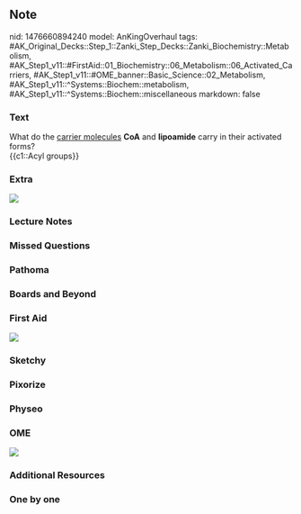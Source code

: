 ## Note
nid: 1476660894240
model: AnKingOverhaul
tags: #AK_Original_Decks::Step_1::Zanki_Step_Decks::Zanki_Biochemistry::Metabolism, #AK_Step1_v11::#FirstAid::01_Biochemistry::06_Metabolism::06_Activated_Carriers, #AK_Step1_v11::#OME_banner::Basic_Science::02_Metabolism, #AK_Step1_v11::^Systems::Biochem::metabolism, #AK_Step1_v11::^Systems::Biochem::miscellaneous
markdown: false

### Text
<div>
  <div>
    What do the <u>carrier molecules</u> <b>CoA</b> and
    <b>lipoamide</b> carry in their activated forms?
  </div>
  <div>
    {{c1::Acyl groups}}
  </div>
</div>

### Extra
<img src="paste-43306155245808.jpg">

### Lecture Notes


### Missed Questions


### Pathoma


### Boards and Beyond


### First Aid
<img src="tmppRYsis.png">

### Sketchy


### Pixorize


### Physeo


### OME
<div class="ome-widget">
  <a href=
  "https://onlinemeded.org/spa/metabolism?ref=anki"><img src=
  "_OME_AnkiFlashcards_Topic_6.png"></a>
</div>

### Additional Resources


### One by one

